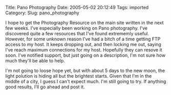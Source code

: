 Title: Pano Photography
Date: 2005-05-02 20:12:49
Tags: imported
Category: 
Slug: pano_photography

I hope to get the Photography Resource on the main site written in the next few weeks.  I've especially been working on Pano photography.  I've discovered quite a few resources that I've found extrememly useful.  However, for some unknown reason I've had a bitch of a time getting FTP access to my host.  It keeps dropping out, and then locking me out, saying I've reach maximum connections for my host.  Hopefully they can resove it soon.  I've notified support, but just going on a description, I'm not sure how much they'll be able to help.

I'm not going to loose hope yet, but with about 5 days to the new moon, the light polution is hiding all but the brightest starts.  Given that I'm in the middle of a city, I guess I can't expect much.  I'm still going to try.  If anything good results, I'll go ahead and post it.
